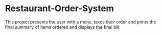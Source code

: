 # Restaurant-Order-System
This project presents the user with a menu, takes their order and prints the final summary of items ordered and displays the final bill
